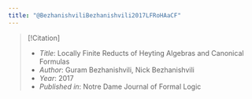```yaml
---
title: "@BezhanishviliBezhanishvili2017LFRoHAaCF"
---
```



>[!Citation]
>- *Title*: Locally Finite Reducts of Heyting Algebras and Canonical Formulas
>- *Author*: Guram Bezhanishvili, Nick Bezhanishvili
>- *Year*: 2017
>- *Published in*: Notre Dame Journal of Formal Logic


